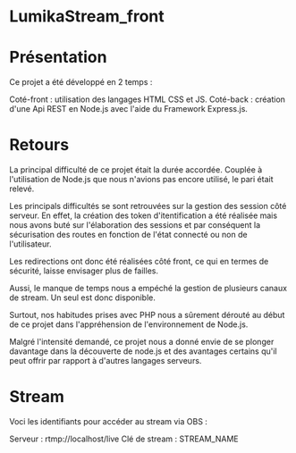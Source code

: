 # LumikaStream_front

# Présentation 

Ce projet a été développé en 2 temps : 

Coté-front : utilisation des langages HTML CSS et JS. 
Coté-back : création d'une Api REST en Node.js avec l'aide du Framework Express.js.

# Retours 

La principal difficulté de ce projet était la durée accordée. Couplée à l'utilisation de Node.js que nous n'avions pas encore utilisé, le pari était relevé.

Les principals difficultés se sont retrouvées sur la gestion des session côté serveur. En effet, la création des token d'itentification a été réalisée mais nous avons buté sur l'élaboration des sessions et par conséquent la sécurisation des routes en fonction de l'état connecté ou non de l'utilisateur. 

Les redirections ont donc été réalisées côté front, ce qui en termes de sécurité, laisse envisager plus de failles. 

Aussi, le manque de temps nous a empéché la gestion de plusieurs canaux de stream. Un seul est donc disponible.

Surtout, nos habitudes prises avec PHP nous a sûrement dérouté au début de ce projet dans l'appréhension de l'environnement de Node.js.

Malgré l'intensité demandé, ce projet nous a donné envie de se plonger davantage dans la découverte de node.js et des avantages certains qu'il peut offrir par rapport à d'autres langages serveurs.

# Stream 

Voci les identifiants pour accéder au stream via OBS : 

Serveur : rtmp://localhost/live
Clé de stream : STREAM_NAME